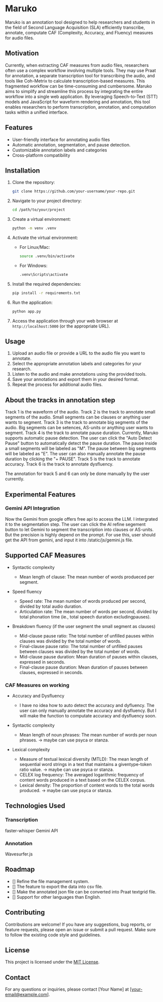 # Maruko
Maruko is an annotation tool designed to help researchers and students in the field of Second Language Acquisition (SLA) efficiently transcribe, annotate, computate CAF (Complexity, Accuracy, and Fluency) measures for audio files.

## Motivation
Currently, when extracting CAF measures from audio files, researchers often use a complex workflow involving multiple tools. They may use Praat for annotation, a separate transcription tool for transcribing the audio, and tools like Coh-Metrix to calculate transcription-based measures. This fragmented workflow can be time-consuming and cumbersome.
Maruko aims to simplify and streamline this process by integrating the entire workflow into a single web application. By leveraging Speech-to-Text (STT) models and JavaScript for waveform rendering and annotation, this tool enables researchers to perform transcription, annotation, and computation tasks within a unified interface.

## Features

- User-friendly interface for annotating audio files
- Automatic annotation, segmentation, and pause detection.
- Customizable annotation labels and categories
- Cross-platform compatibility

## Installation

1. Clone the repository:
   ```bash
   git clone https://github.com/your-username/your-repo.git
   ```


2. Navigate to your project directory:

   ```bash
   cd /path/to/your/project
   ```

3. Create a virtual environment:

   ```bash
   python -m venv .venv
   ```

4. Activate the virtual environment:

   - For Linux/Mac:

     ```bash
     source .venv/bin/activate
     ```

   - For Windows:

     ```bash
     .venv\Scripts\activate
     ```

4. Install the required dependencies:

   ```bash
   pip install -r requirements.txt
   ```

5. Run the application:
   ```bash
   python app.py
   ```

5. Access the application through your web browser at `http://localhost:5000` (or the appropriate URL).

## Usage

1. Upload an audio file or provide a URL to the audio file you want to annotate.
2. Select the appropriate annotation labels and categories for your research.
3. Listen to the audio and make annotations using the provided tools.
4. Save your annotations and export them in your desired format.
5. Repeat the process for additional audio files.

## About the tracks in annotation step
Track 1 is the waveform of the audio.
Track 2 is the track to annotate small segments of the audio. Small segments can be clauses or anything user wants to segment.
Track 3 is the track to annotate big segments of the audio. Big segments can be setences, AS-units or anything user wants to segment.
Track 4 is the track to annotate pause duration. Currently, Maruko supports automatic pause detection. The user can click the "Auto Detect Pause" button to automatically detect the pause duration. The pause inside a small segments will be labeled as "M". The pause between big segments will be labeled as "E". The user can also manually annotate the pause duration by clicking the "+ PAUSE".
Track 5 is the track to annotate accuracy. 
Track 6 is the track to annotate dysfluency.

The annotation for track 5 and 6 can only be done manually by the user currently.



## Experimental Features
 
### Gemini API Integration
Now the Gemini from google offers free api to access the LLM. I intergrated it to the segmentation step. The user can click the AI refine segement button to let Gemini to segment the transcription into clauses or AS-units. But the precision is highly depend on the prompt. For use this, user should get the API from gemini, and input it into /static/js/gemini.js file.

## Supported CAF Measures


- Syntactic complexity
  - Mean length of clause: The mean number of words produeced per segment.


- Speed fluency
  - Speed rate: The mean number of words produced per second, divided by total audio duration.
  - Articulation rate: The mean number of words per second, divided by total phonation time (ie., total speech duration excludingpauses).

- Breakdown fluency (if the user segment the small segment as clauses)
  - Mid-clause pause ratio: The total number of unfilled pauses within clauses was divided by the total number of words.
  - Final-clause pause ratio: The total number of unfilled pauses between clauses was divided by the total number of words.
  - Mid-clause pause duration: Mean duration of pauses within clauses, expressed in seconds.
  - Final-clause pause duration: Mean duration of pauses between clauses, expressed in seconds.

### CAF Measures on working
- Accuracy and Dysfluency
    - I have no idea how to auto detect the accuracy and dyfluency. The user can only manually annotate the accuracy and dysfluency. But I will make the function to computate accuracy and dysfluency soon.

- Syntactic complexity
    - Mean length of noun phrases: The mean number of words per noun phrases. -> maybe can use psyca or stanza.

- Lexical complexity
    - Measure of textual lexical diversity (MTLD): The mean length of sequential word strings in a text that maintains a giventype-token ratio value. -> maybe can use psyca or stanza. 
    - CELEX log frequency: The averaged logarithmic frequency of content words produced in a text based on the CELEX corpus.
    - Lexical density: The proportion of content words to the total words produced. -> maybe can use psyca or stanza.

## Technologies Used

### Transcription
faster-whisper
Gemini API

### Annotation
Wavesurfer.js


## Roadmap

- [] Refine the file management system.
- [] The feature to export the data into csv file.
- [] Make the annotated json file can be converted into Praat textgrid file.
- [] Support for other languages than English.

## Contributing

Contributions are welcome! If you have any suggestions, bug reports, or feature requests, please open an issue or submit a pull request. Make sure to follow the existing code style and guidelines.

## License

This project is licensed under the [MIT License](LICENSE).

## Contact

For any questions or inquiries, please contact [Your Name] at [your-email@example.com].
